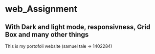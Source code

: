 # web_Assignment
## With Dark and light mode, responsivness, Grid Box and many other things
This is my portofoli website (samuel tale => 1402284)
